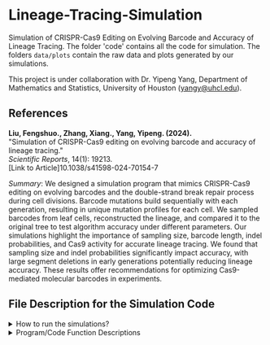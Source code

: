 # Lineage-Tracing-Simulation

Simulation of CRISPR-Cas9 Editing on Evolving Barcode and Accuracy of Lineage Tracing. The folder 'code' contains all the code for simulation. The folders `data/plots` contain the raw data and plots generated by our simulations.

This project is under collaboration with Dr. Yipeng Yang, Department of Mathematics and Statistics, University of Houston (yangy@uhcl.edu).


## References

   **Liu, Fengshuo., Zhang, Xiang., Yang, Yipeng. (2024).**  
   "Simulation of CRISPR-Cas9 editing on evolving barcode and accuracy of lineage tracing."  
   *Scientific Reports*, 14(1): 19213.  
   [Link to Article]10.1038/s41598-024-70154-7

   *Summary*: We designed a simulation program that mimics CRISPR-Cas9 editing on evolving barcodes and the double-strand break repair process during cell divisions. Barcode mutations build sequentially with each generation, resulting in unique mutation profiles for each cell. We sampled barcodes from leaf cells, reconstructed the lineage, and compared it to the original tree to test algorithm accuracy under different parameters. Our simulations highlight the importance of sampling size, barcode length, indel probabilities, and Cas9 activity for accurate lineage tracing. We found that sampling size and indel probabilities significantly impact accuracy, with large segment deletions in early generations potentially reducing lineage accuracy. These results offer recommendations for optimizing Cas9-mediated molecular barcodes in experiments.


## File Description for the Simulation Code

<details>
<summary>How to run the simulations?</summary>
<br>

1. Please put all code/main program/ files in the same folder to run the program.

2. Please run `main.m` to start this program.

3. The first portion in `main.m` is on parameter setting.

4. The second portion in `main.m` is on simulation of a single barcode:
    - `funbarnew` - RMP method
    - `funbarnewRMPNF` - RMPNF method
    - `funbarNBJ` - NBJ method
    - `funbarNBJNF` - NBJNF method

    Calculated lineage accuracy is stored in the corresponding vector `accuracy***`. When a certain method is used, please ensure to display the correct vector.

5. The third portion in `main.m` is on simulation of two barcodes:
    - `funbarNBJ2` - NBJ method
    - `funbarNBJ2trbk` - NBJNF method

    This portion requires one more parameter `propmi`, which stands for proportion of match on individual barcode.

6. One may modify the second or third portion to run a method multiple times at once. The following is an example to run the RMP method 10 times:

    ```matlab
    mcit = 10; % Monte Carlo simulation iteration number

    accuracyRMP = zeros(mcit, 2);  

    for i = 1:mcit
        [accuracyRMP(i,1), accuracyRMP(i,2)] = funbarnew(n, it, propm, ss, mupb, ins_sub, lgdelprob, divp, clive, pulse, trbk); % RMP method
    end

    disp('RMP - Accuracy of all internal nodes');
    accuracyRMP(:,1)

    disp('RMP - Accuracy of all dividing nodes');
    accuracyRMP(:,2)
    ```


</details>

<details>
<summary>Program/Code Function Descriptions </summary>
<br>
    
### btree.m
This file/function contains the implementation of a binary tree, a function to manipulate a binary tree structure.

### findm.m
This file/function finds and counts the matches between two matrices, specifically counting the total matched nodes and the total matched splitting nodes.

### funbarNBJ.m
This file/function using NBJ method for single barcode. It compares the similarity between cells in a binary tree structure, reconstructs the lineage tree based on similarity scores, and evaluates the alignment and matching of nodes within the tree.

### funbarNBJ2.m
**Functionality**: Similar to `funbarNBJ`, but using NBJ method for two indenpendent barcodes.
**Difference**: `funbarNBJ2` includes enhancements or modifications to the original `funbarNBJ` method, involving different similarity computation techniques and reconstruction steps.

### funbarNBJ2trbk.m
**Functionality**: An extension of `funbarNBJ2`, is using NBJNF method for 2 barcodes

### funbarNBJNF.m
**Functionality**: Similar to `funbarNBJ` but without certain features or enhancements present in `funbarNBJ2` or `funbarNBJ2trbk`.
**Difference**: A simplified or variant version of `funbarNBJ`, possibly without the features or modifications introduced in the subsequent versions.

### funbarnew.m
**Functionality**: This function performs similarity comparison between cells in a binary tree structure, reconstructs the lineage tree based on similarity scores, and evaluates the alignment and matching of nodes within the tree, including handling of collapsing columns and comparison among the leaves and nodes.
**Similarities**: Both `funbarnew` and `funbarNBJ` compare the similarity between cells in a binary tree structure, reconstruct the lineage tree, and evaluate node matching and alignment.
**Differences**: `funbarnew` includes additional steps for handling collapsing columns and provides more detailed evaluations among leaves and nodes, along with more complex reconstruction logic and detailed metrics for the lineage tree.

### funbarnewRMPNF.m
Similar to `funbarNBJNF` but uses the RMPNF method.

### genN.m
This file/function assigns generation numbers to each cell in a sample based on their similarity scores and relative positions within a tree structure.

### genN_unsorted.m
**Functionality**: This file/function assigns generation numbers without sorting cells based on similarity to the root, using random sampling and considering live leaves.
**Differences**: Unlike `genN`, which may sort cells by similarity to the root, `genN_unsorted` skips this sorting step and focuses on a random sample of live cells.

### genN_unsorted2.m
**Functionality**: This file/function assigns generation numbers to cells without sorting based on similarity to the root, focusing on a random sample of live leaves with a different structure for `checklive`.
**Differences**: Similar to `genN_unsorted`, it skips sorting by similarity to the root and uses a different structure for checking live cells, which influences how the generation numbers are assigned.

### genchild.m
This function generates a child barcode from a parent barcode by simulating mutations, cuts, insertions, deletions, and substitutions within the specified range.

### trim.m
This function trims the leading and trailing zeros from a vector and returns the resulting vector.

### valcheck.m
This function checks the validity of cell numbers in each generation of a lineage tree by ensuring the total number of cells does not exceed the maximum possible number at the deepest level.

### vcomp5.m and vcomp_cons.m
Both functions compare the similarity between two vectors `s` and `t`, and return a similarity score (`y`) and an optional matching string (`ost`). `vcomp5` performs similarity comparisons between vectors using a simpler 5x5 scoring matrix without handling consecutive matches or mismatches, while `vcomp_cons` uses a more complex 4x4 scoring matrix with additional handling for consecutive matches and mismatch penalties.

</details>

